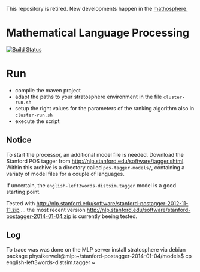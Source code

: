 This repository is retired.
New developments happen in the
[mathosphere.](https://github.com/TU-Berlin/mathosphere/tree/master/mlp)

Mathematical Language Processing
================================
[![Build Status](https://travis-ci.org/TU-Berlin/project-mlp.svg?branch=master)](https://travis-ci.org/TU-Berlin/project-mlp)

# Run
* compile the maven project
* adapt the paths to your stratosphere environment in the file `cluster-run.sh`
* setup the right values for the parameters of the ranking algorithm also in `cluster-run.sh`
* execute the script


## Notice
To start the processor, an additional model file is needed. Download the Stanford POS tagger from http://nlp.stanford.edu/software/tagger.shtml. Within this archive is a directory called `pos-tagger-models/`, containing a variaty of model files for a couple of languages.

If uncertain, the `english-left3words-distsim.tagger` model is a good starting point.

Tested with http://nlp.stanford.edu/software/stanford-postagger-2012-11-11.zip ... the most recent version 
http://nlp.stanford.edu/software/stanford-postagger-2014-01-04.zip
is currently beeing tested.

## Log

To trace was was done on the MLP server
install stratosphere via debian package
physikerwelt@mlp:~/stanford-postagger-2014-01-04/models$ cp english-left3words-distsim.tagger ~
